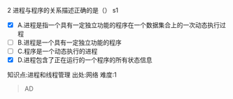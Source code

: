 2
进程与程序的关系描述正确的是（） s1
- [x] A.进程是指一个具有一定独立功能的程序在一个数据集合上的一次动态执行过程
- [ ] B.进程是一个具有一定独立功能的程序
- [ ] C.程序是一个动态执行的进程
- [x] D.进程包含了正在运行的一个程序的所有状态信息

知识点:进程和线程管理
出处:网络
难度:1
> AD
